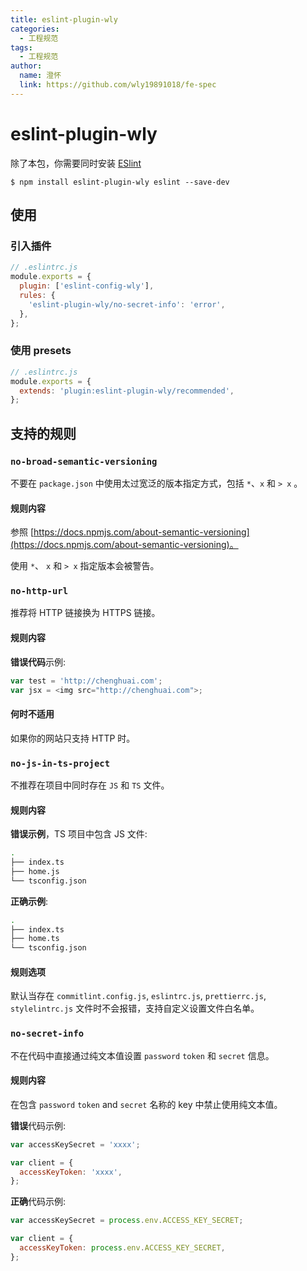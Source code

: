 ```yaml
---
title: eslint-plugin-wly
categories:
  - 工程规范
tags:
  - 工程规范
author:
  name: 澄怀
  link: https://github.com/wly19891018/fe-spec
---
```


# eslint-plugin-wly

除了本包，你需要同时安装 [ESlint](https://eslint.org/)

```shell
$ npm install eslint-plugin-wly eslint --save-dev
```

## 使用

### 引入插件

```js
// .eslintrc.js
module.exports = {
  plugin: ['eslint-config-wly'],
  rules: {
    'eslint-plugin-wly/no-secret-info': 'error',
  },
};
```

### 使用 presets

```js
// .eslintrc.js
module.exports = {
  extends: 'plugin:eslint-plugin-wly/recommended',
};
```

## 支持的规则

### `no-broad-semantic-versioning`

不要在 `package.json` 中使用太过宽泛的版本指定方式，包括 `*`、`x` 和 `> x` 。

#### 规则内容

参照 [https://docs.npmjs.com/about-semantic-versioning](https://docs.npmjs.com/about-semantic-versioning)。

使用 `*`、 `x` 和 `> x` 指定版本会被警告。

### `no-http-url`

推荐将 HTTP 链接换为 HTTPS 链接。

#### 规则内容

**错误代码**示例:

```js
var test = 'http://chenghuai.com';
var jsx = <img src="http://chenghuai.com">;
```

#### 何时不适用

如果你的网站只支持 HTTP 时。

### `no-js-in-ts-project`

不推荐在项目中同时存在 `JS` 和 `TS` 文件。

#### 规则内容

**错误示例**，TS 项目中包含 JS 文件:

```Bash
.
├── index.ts
├── home.js
└── tsconfig.json
```

**正确示例**:

```Bash
.
├── index.ts
├── home.ts
└── tsconfig.json
```

#### 规则选项

默认当存在 `commitlint.config.js`, `eslintrc.js`, `prettierrc.js`, `stylelintrc.js` 文件时不会报错，支持自定义设置文件白名单。

### `no-secret-info`

不在代码中直接通过纯文本值设置 `password` `token` 和 `secret` 信息。

#### 规则内容

在包含 `password` `token` and `secret` 名称的 key 中禁止使用纯文本值。

**错误**代码示例:

```js
var accessKeySecret = 'xxxx';

var client = {
  accessKeyToken: 'xxxx',
};
```

**正确**代码示例:

```js
var accessKeySecret = process.env.ACCESS_KEY_SECRET;

var client = {
  accessKeyToken: process.env.ACCESS_KEY_SECRET,
};
```
